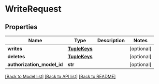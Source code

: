 # WriteRequest


## Properties
Name | Type | Description | Notes
------------ | ------------- | ------------- | -------------
**writes** | [**TupleKeys**](TupleKeys.md) |  | [optional] 
**deletes** | [**TupleKeys**](TupleKeys.md) |  | [optional] 
**authorization_model_id** | **str** |  | [optional] 

[[Back to Model list]](../README.md#documentation-for-models) [[Back to API list]](../README.md#documentation-for-api-endpoints) [[Back to README]](../README.md)


